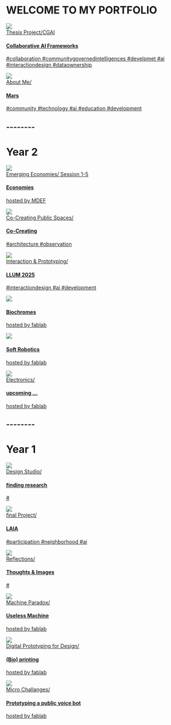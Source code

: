 # WELCOME TO MY PORTFOLIO

<div class="grid-wrapper">
    <a class="content-tile large" href="thesis_project/">
        <img src="images/Thesis/Participtive_AI_Development.png">
        <div style="display:flex, flex-direction:column, margin:10px">
        <div class="navigation">Thesis Project/CGAI</div>
        <h4>Collaborative AI Frameworks</h4>
        <p>#collaboration #communitygovernedintelligences #develpmet #ai #interactiondesign #dataownership</p>
        </div>
    </a>
    <a class="content-tile" href="about/me/">
        <img src="images/AboutMe/Profile2.jpg">
        <div class="navigation">About Me/</div>
        <h4>Mars</h4>
        <p>#community #technology #ai #education #development</p>
    </a>
</div>

## --------

# Year 2 
<div class="grid-wrapper">
    <a class="content-tile" href="year2/Emerging_Economies/">
        <img src="images/Cover/Economies.png">
        <div class="navigation">Emerging Economies/ Session 1-5</div>
        <h4>Economies</h4>
        <p>hosted by MDEF</p>
    </a>
    <a class="content-tile large" href="year2/Co-CreatingPublicSpaces/">
        <img src="images/Cover/PublicSpaces.png">
        <div style="display:flex, flex-direction:column, margin:10px">
        <div class="navigation">Co-Creating Public Spaces/</div>
        <h4>Co-Creating</h4>
        <p>#architecture #observation</p>
        </div>
    </a>
    <a class="content-tile large" href="year2/InteractionPrototyping/">
        <img src="images/Cover/LLUM.png">
        <div style="display:flex, flex-direction:column, margin:10px">
        <div class="navigation">Interaction & Prototyping/</div>
        <h4>LLUM 2025</h4>
        <p>#interactiondesign #ai #development</p>
        </div>
    </a>
    <a class="content-tile" href="year2/BioChrome/">
        <img src="images/Bearbeitet/Biochromes02.png">
        <h4>Biochromes</h4>
        <p>hosted by fablab</p>
    </a>
    <a class="content-tile" href="year2/Soft-Robotics/">
        <img src="images/Bearbeitet/Softrobot01.jpg">
        <h4>Soft Robotics</h4>
        <p>hosted by fablab</p>
    </a>
    <a class="content-tile large" href="year2/Fabacademy/electronics/">
        <img src="images/Fablab/electronics.jpg">
        <div style="display:flex, flex-direction:column, margin:10px">
        <div class="navigation">Electronics/</div>
        <h4>upcoming ...</h4>
        <p>hosted by fablab</p>
        </div>
    </a>
</div>

## --------

# Year 1

<div class="grid-wrapper">
    <a class="content-tile" href="term1/Design/RolesofPrototyping/">
        <img src="images/Cover/design_studio.png">
        <div class="navigation">Design Studio/</div>
        <h4>finding research</h4>
        <p>#</p>
    <a class="content-tile large" href="term2/ResearchTrip/">
        <img src="images/Cover/DSCF2252.jpg">
        <div style="display:flex, flex-direction:column, margin:10px">
        <div class="navigation">final Project/</div>
        <h4>LAIA</h4>
        <p>#participation #neighborhood #ai</p>
        </div>
    </a>
    <a class="content-tile large" href="term2/ResearchTrip/">
        <img src="images/Cover/reflections.png">
        <div style="display:flex, flex-direction:column, margin:10px">
        <div class="navigation">Reflections/</div>
        <h4>Thoughts & Images</h4>
        <p>#</p>
        </div>
    </a>
    <a class="content-tile" href="year2/BioChrome/">
        <img src="images/Cover/machineparadox.png">
        <div class="navigation">Machine Paradox/</div>
        <h4>Useless Machine</h4>
        <p>hosted by fablab</p>
    </a>
    <a class="content-tile" href="year2/Soft-Robotics/">
        <img src="images/Bearbeitet//GH_lines.gif">
        <div class="navigation">Digital Prototyping for Design/</div>
        <h4>(Bio) printing</h4>
        <p>hosted by fablab</p>
    </a>
    <a class="content-tile large" href="year2/Fabacademy/electronics/">
        <img src="images/Bearbeitet/audiobox.gif">
        <div style="display:flex, flex-direction:column, margin:10px">
        <div class="navigation">Micro Challanges/</div>
        <h4>Prototyping a public voice bot</h4>
        <p>hosted by fablab</p>
        </div>
    </a>
</div>